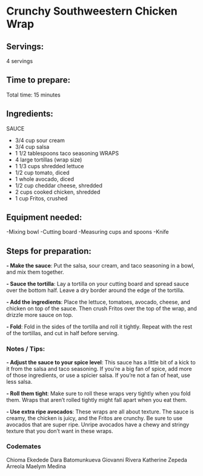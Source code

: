 # Crunchy Southweestern Chicken Wrap

## Servings: 
4 servings
## Time to prepare:
Total time: 15 minutes

## Ingredients:
SAUCE
- 3/4 cup sour cream
- 3/4 cup salsa
- 1 1/2 tablespoons taco seasoning
WRAPS
- 4 large tortillas (wrap size)
- 1 1/3 cups shredded lettuce
- 1/2 cup tomato, diced
- 1 whole avocado, diced
- 1/2 cup cheddar cheese, shredded
- 2 cups cooked chicken, shredded
- 1 cup Fritos, crushed

## Equipment needed:
-Mixing bowl
-Cutting board
-Measuring cups and spoons
-Knife

## Steps for preparation:

**- Make the sauce**: Put the salsa, sour cream, and taco seasoning in a bowl, and mix them together.

**- Sauce the tortilla**: Lay a tortilla on your cutting board and spread sauce over the bottom half. Leave a dry border around the edge of the tortilla.

**- Add the ingredients**: Place the lettuce, tomatoes, avocado, cheese, and chicken on top of the sauce. Then crush Fritos over the top of the wrap, and drizzle more sauce on top.

**- Fold**: Fold in the sides of the tortilla and roll it tightly. Repeat with the rest of the tortillas, and cut in half before serving. 

### Notes / Tips:

**- Adjust the sauce to your spice level**: This sauce has a little bit of a kick to it from the salsa and taco seasoning. If you’re a big fan of spice, add more of those ingredients, or use a spicier salsa. If you’re not a fan of heat, use less salsa. 

**- Roll them tight**: Make sure to roll these wraps very tightly when you fold them. Wraps that aren’t rolled tightly might fall apart when you eat them.

**- Use extra ripe avocados**: These wraps are all about texture. The sauce is creamy, the chicken is juicy, and the Fritos are crunchy. Be sure to use avocados that are super ripe. Unripe avocados have a chewy and stringy texture that you don’t want in these wraps. 


### Codemates #
Chioma Ekedede
Dara Batomunkueva
Giovanni Rivera
Katherine Zepeda Arreola
Maelym Medina
